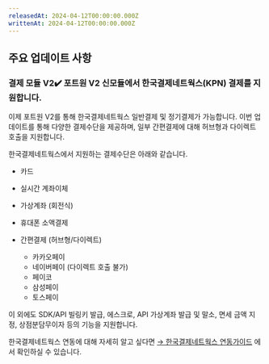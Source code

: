 ```yaml
---
releasedAt: 2024-04-12T00:00:00.000Z
writtenAt: 2024-04-12T00:00:00.000Z
---
```


## 주요 업데이트 사항

### **결제 모듈 V2**✔️ 포트원 V2 신모듈에서 한국결제네트웍스(KPN) 결제를 지원합니다.

이제 포트원 V2를 통해 한국결제네트웍스 일반결제 및 정기결제가 가능합니다. 이번 업데이트를 통해 다양한 결제수단을 제공하며,
일부 간편결제에 대해 허브형과 다이렉트 호출을 지원합니다.

한국결제네트웍스에서 지원하는 결제수단은 아래와 같습니다.

- 카드

- 실시간 계좌이체

- 가상계좌 (회전식)

- 휴대폰 소액결제

- 간편결제 (허브형/다이렉트)
  - 카카오페이
  - 네이버페이 (다이렉트 호출 불가)
  - 페이코
  - 삼성페이
  - 토스페이

이 외에도 SDK/API 빌링키 발급, 에스크로, API 가상계좌 발급 및 말소, 면세 금액 지정, 상점분담무이자 등의 기능을 지원합니다.

한국결제네트웍스 연동에 대해 자세히 알고 싶다면 [→ 한국결제네트웍스 연동가이드](https://developers.portone.io/docs/ko/v2-payment/pg/kpn?v=v2) 에서 확인하실 수 있습니다.
